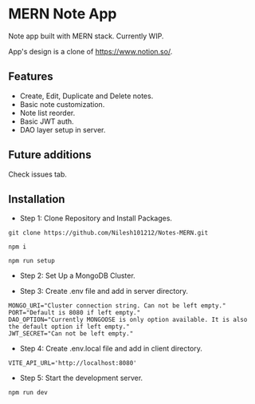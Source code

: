 # MERN Note App

Note app built with MERN stack. Currently WIP.

App's design is a clone of https://www.notion.so/.


## Features

- Create, Edit, Duplicate and Delete notes.
- Basic note customization.
- Note list reorder.
- Basic JWT auth.
- DAO layer setup in server.

## Future additions

Check issues tab.

## Installation

- Step 1: Clone Repository and Install Packages.

```
git clone https://github.com/Nilesh101212/Notes-MERN.git

npm i

npm run setup

```

- Step 2: Set Up a MongoDB Cluster.

- Step 3: Create .env file and add in server directory.

```
MONGO_URI="Cluster connection string. Can not be left empty."
PORT="Default is 8080 if left empty."
DAO_OPTION="Currently MONGOOSE is only option available. It is also the default option if left empty."
JWT_SECRET="Can not be left empty."
```

- Step 4: Create .env.local file and add in client directory.

```
VITE_API_URL='http://localhost:8080'
```

- Step 5: Start the development server.

```
npm run dev
```
